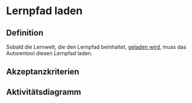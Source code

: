 # Lernpfad laden



## Definition

Sobald die Lernwelt, die den Lernpfad beinhaltet, [geladen wird](ASE2.md), muss das Autorentool diesen
Lernpfad laden.


## Akzeptanzkriterien 


## Aktivitätsdiagramm


